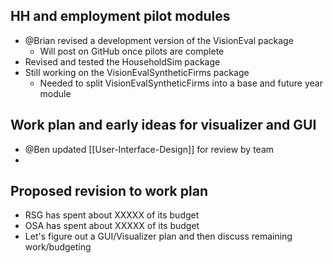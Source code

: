 ## HH and employment pilot modules
  - @Brian revised a development version of the VisionEval package
    - Will post on GitHub once pilots are complete
  - Revised and tested the HouseholdSim package
  - Still working on the VisionEvalSyntheticFirms package
    - Needed to split VisionEvalSyntheticFirms into a base and future year module

## Work plan and early ideas for visualizer and GUI
  - @Ben updated [[User-Interface-Design]] for review by team
  - 

## Proposed revision to work plan
  - RSG has spent about XXXXX of its budget
  - OSA has spent about XXXXX of its budget
  - Let's figure out a GUI/Visualizer plan and then discuss remaining work/budgeting
